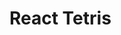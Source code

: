 # React Tetris

<!-- ### Left Off

**[51:06](https://www.youtube.com/watch?v=ZGOaCxX8HIU)**

### Resources

**[GitHub Repo](https://github.com/weibenfalk/react-hooks-tetris)** -->
